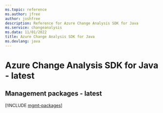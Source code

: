 ```yaml
---
ms.topic: reference
ms.author: jfree
author: joshfree
description: Reference for Azure Change Analysis SDK for Java
ms.service: changeanalysis
ms.data: 11/01/2022
title: Azure Change Analysis SDK for Java
ms.devlang: java
---
```

# Azure Change Analysis SDK for Java - latest

## Management packages - latest
[!INCLUDE [mgmt-packages](change-analysis-mgmt-index.md)]